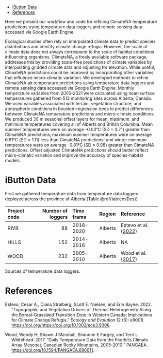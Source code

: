 - <a href="#ibutton-data" id="toc-ibutton-data">iButton Data</a>
- <a href="#references" id="toc-references">References</a>

Here we present our workflow and code for refining ClimateNA temperature
predictions using temperature data loggers and remote sensing data
accessed via Google Earth Engine.

Ecological studies often rely on interpolated climate data to predict
species distributions and identify climate change refugia. However, the
scale of climate data does not always correspond to the scale of habitat
conditions influencing organisms. ClimateNA, a freely available software
package, addresses this by providing scale-free predictions of climate
variables by interpolating gridded climate data and adjusting for
elevation. While useful, ClimateNA predictions could be improved by
incorporating other variables that influence micro-climatic variation.
We developed methods to refine ClimateNA air temperature predictions
using temperature data loggers and remote sensing data accessed via
Google Earth Engine. Monthly temperature variables from 2005-2021 were
calculated using near-surface temperatures gathered from 513 monitoring
sites across Alberta, Canada. We used variables associated with terrain,
vegetation structure, and atmospheric conditions in boosted-regression
trees to predict differences between ClimateNA temperature predictions
and micro-climate conditions. We produced 30 m seasonal offset layers
for mean, maximum, and minimum temperatures covering all of Alberta and
British Columbia. Mean summer temperatures were on average -0.03°C (SD =
0.71) greater than ClimateNA predictions; maximum summer temperatures
were on average 6.81°C (SD = 1.11) less than CimateNA predictions; and
winter minimum temperatures were on average -0.81°C (SD = 0.98) greater
than CimateNA predictions. Offset adjusted ClimateNA predictions should
better reflect micro-climatic variation and improve the accuracy of
species-habitat models.

# iButton Data

First we gathered temperature data from temperature data loggers
deployed across the province of Alberta (Table @ref{tab:covDes})

| Project code | Number of loggers | Time frame | Region  | Reference                                                           |
|:-------------|------------------:|:-----------|:--------|:--------------------------------------------------------------------|
| RIVR         |                88 | 2018-2020  | Alberta | Estevo et al. ([2022](#ref-estevoTopographicVegetationDrivers2022)) |
| HILLS        |               152 | 2014-2016  | Alberta | NA                                                                  |
| WOOD         |               232 | 2005-2010  | Alberta | Wood et al. ([2017](#ref-wood2017dtdf))                             |

Sources of temperature data loggers.

# References

<div id="refs" class="references csl-bib-body hanging-indent">

<div id="ref-estevoTopographicVegetationDrivers2022" class="csl-entry">

Estevo, Cesar A., Diana Stralberg, Scott E. Nielsen, and Erin Bayne.
2022. “Topographic and Vegetation Drivers of Thermal Heterogeneity Along
the Boreal–Grassland Transition Zone in Western Canada: Implications for
Climate Change Refugia.” *Ecology and Evolution* 12 (6): e9008.
https://doi.org/<https://doi.org/10.1002/ece3.9008>.

</div>

<div id="ref-wood2017dtdf" class="csl-entry">

Wood, Wendy H, Shawn J Marshall, Shannon E Fargey, and Terri L
Whitehead. 2017. “Daily Temperature Data from the Foothills Climate
Array Mesonet, Canadian Rocky Mountains, 2005-2010.” PANGAEA.
<https://doi.org/10.1594/PANGAEA.880611>.

</div>

</div>

<!--chapter:end:index.Rmd-->
